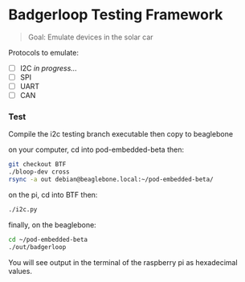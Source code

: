 # Badgerloop Testing Framework
> Goal: Emulate devices in the solar car

Protocols to emulate:
- [ ] I2C *in progress...*
- [ ] SPI
- [ ] UART
- [ ] CAN

### Test
Compile the i2c testing branch executable then copy to beaglebone

on your computer, cd into pod-embedded-beta then:
```bash
git checkout BTF
./bloop-dev cross
rsync -a out debian@beaglebone.local:~/pod-embedded-beta/
```
on the pi, cd into BTF then:
```bash
./i2c.py
```
finally, on the beaglebone:
```bash
cd ~/pod-embedded-beta
./out/badgerloop
```
You will see output in the terminal of the raspberry pi as hexadecimal values.
